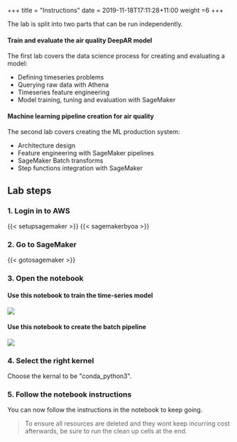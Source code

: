 +++
title = "Instructions"
date = 2019-11-18T17:11:28+11:00
weight =6
+++

The lab is split into two parts that can be run independently.

#### Train and evaluate the air quality DeepAR model
The first lab covers the data science process for creating and evaluating a model:
- Defining timeseries problems
- Querying raw data with Athena
- Timeseries feature engineering
- Model training, tuning and evaluation with SageMaker

#### Machine learning pipeline creation for air quality 
The second lab covers creating the ML production system:
- Architecture design
- Feature engineering with SageMaker pipelines
- SageMaker Batch transforms
- Step functions integration with SageMaker


## Lab steps

### 1. Login in to AWS
{{< setupsagemaker >}}
{{< sagemakerbyoa >}}


### 2. Go to SageMaker

{{< gotosagemaker >}}


### 3. Open the notebook 

#### Use this notebook to train the time-series model

![](/images/module-forecasting/lab1_notebook_01_train_and_evaluate_air_quality_deepar_model.png)


#### Use this notebook to create the batch pipeline

![](/images/module-forecasting/lab1_notebook_02_manual_ml_pipeline_creation_for_air_quality_forecasting.png)


### 4. Select the right kernel
Choose the kernal to be "conda_python3". 


### 5. Follow the notebook instructions
You can now follow the instructions in the notebook to keep going.
> To ensure all resources are deleted and they wont keep incurring cost afterwards, be sure to run the clean up cells at the end.